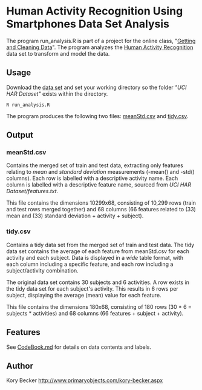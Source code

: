 Human Activity Recognition Using Smartphones Data Set Analysis
=====

The program run_analysis.R is part of a project for the online class, "[Getting and Cleaning Data](https://class.coursera.org/getdata-005)". The program analyzes the [Human Activity Recognition](http://archive.ics.uci.edu/ml/datasets/Human+Activity+Recognition+Using+Smartphones) data set to transform and model the data.

## Usage

Download the [data set](http://archive.ics.uci.edu/ml/machine-learning-databases/00240/UCI%20HAR%20Dataset.zip) and set your working directory so the folder *"UCI HAR Dataset"* exists within the directory.

    R run_analysis.R

The program produces the following two files: [meanStd.csv](https://raw.githubusercontent.com/primaryobjects/datasciencecoursera/master/getdata-005/meanStd.csv) and [tidy.csv](https://github.com/primaryobjects/datasciencecoursera/blob/master/getdata-005/tidy.csv).

## Output


### meanStd.csv

Contains the merged set of train and test data, extracting only features relating to *mean* and *standard deviation* measurements (-mean() and -std() columns). Each row is labelled with a descriptive activity name. Each column is labelled with a descriptive feature name, sourced from *UCI HAR Dataset/features.txt*.

This file contains the dimensions 10299x68, consisting of 10,299 rows (train and test rows merged together) and 68 columns (66 features related to (33) mean and (33) standard deviation + activity + subject).

### tidy.csv

Contains a tidy data set from the merged set of train and test data. The tidy data set contains the average of each feature from meanStd.csv for each activity and each subject. Data is displayed in a *wide* table format, with each column including a specific feature, and each row including a subject/activity combination.

The original data set contains 30 subjects and 6 activities. A row exists in the tidy data set for each subject's activity. This results in 6 rows per subject, displaying the average (mean) value for each feature.

This file contains the dimensions 180x68, consisting of 180 rows (30 * 6 = subjects * activities) and 68 columns (66 features + subject + activity).

## Features

See [CodeBook.md](https://github.com/primaryobjects/datasciencecoursera/blob/master/getdata-005/CodeBook.md) for details on data contents and labels.

## Author

Kory Becker http://www.primaryobjects.com/kory-becker.aspx
